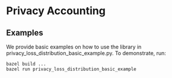 # Privacy Accounting

## Examples

We provide basic examples on how to use the library in
privacy_loss_distribution_basic_example.py. To demonstrate, run:
```
bazel build ...
bazel run privacy_loss_distribution_basic_example
```
